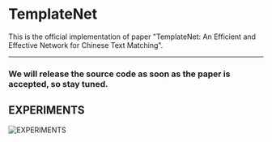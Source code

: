 # TemplateNet
This is the official implementation of paper "TemplateNet: An Efficient and Effective Network for Chinese Text Matching".

------

### We will release the source code as soon as the paper is accepted, so stay tuned.



## EXPERIMENTS

![EXPERIMENTS](https://github.com/zouzhuozhang/TemplateNet/tree/main/image/EXPERIMENTS.png)
